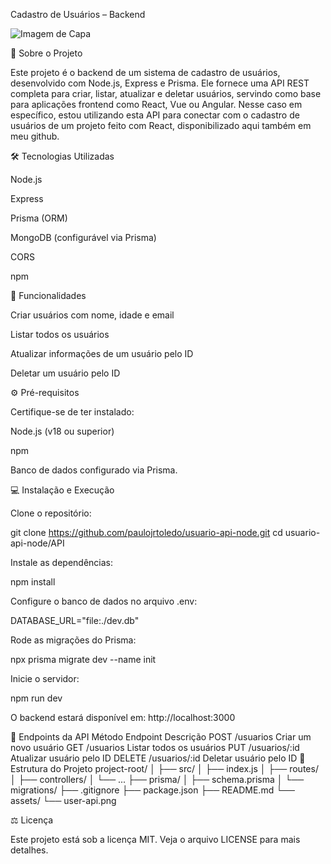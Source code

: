 Cadastro de Usuários – Backend

![Imagem de Capa](./API/assets/servidor-png.png)

📌 Sobre o Projeto

Este projeto é o backend de um sistema de cadastro de usuários, desenvolvido com Node.js, Express e Prisma.
Ele fornece uma API REST completa para criar, listar, atualizar e deletar usuários, servindo como base para aplicações frontend como React, Vue ou Angular.
Nesse caso em específico, estou utilizando esta API para conectar com o cadastro de usuários de um projeto feito com React, disponibilizado aqui também em meu github.

🛠 Tecnologias Utilizadas

Node.js

Express

Prisma (ORM)

MongoDB (configurável via Prisma)

CORS

npm

🚀 Funcionalidades

Criar usuários com nome, idade e email

Listar todos os usuários

Atualizar informações de um usuário pelo ID

Deletar um usuário pelo ID

⚙️ Pré-requisitos

Certifique-se de ter instalado:

Node.js
 (v18 ou superior)

npm

Banco de dados configurado via Prisma.

💻 Instalação e Execução

Clone o repositório:

git clone https://github.com/paulojrtoledo/usuario-api-node.git
cd usuario-api-node/API


Instale as dependências:

npm install


Configure o banco de dados no arquivo .env:

DATABASE_URL="file:./dev.db"


Rode as migrações do Prisma:

npx prisma migrate dev --name init


Inicie o servidor:

npm run dev


O backend estará disponível em: http://localhost:3000

🔗 Endpoints da API
Método	Endpoint	Descrição
POST	/usuarios	Criar um novo usuário
GET	/usuarios	Listar todos os usuários
PUT	/usuarios/:id	Atualizar usuário pelo ID
DELETE	/usuarios/:id	Deletar usuário pelo ID
📂 Estrutura do Projeto
project-root/
│
├── src/
│   ├── index.js
│   ├── routes/
│   ├── controllers/
│   └── ...
├── prisma/
│   ├── schema.prisma
│   └── migrations/
├── .gitignore
├── package.json
├── README.md
└── assets/
    └── user-api.png

⚖️ Licença

Este projeto está sob a licença MIT. Veja o arquivo LICENSE
 para mais detalhes.
